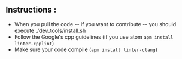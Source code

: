 ## Instructions :
* When you pull the code -- if you want to contribute -- you should execute ./dev_tools/install.sh
* Follow the Google's cpp guidelines
(if you use atom `apm install linter-cpplint`)
* Make sure your code compile (`apm install linter-clang`)
